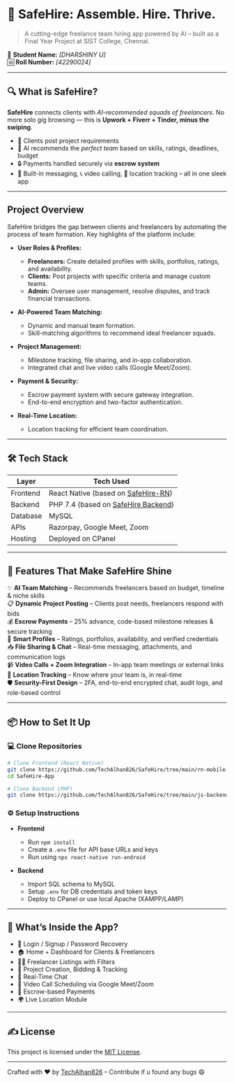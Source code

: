 # 🚀 SafeHire: Assemble. Hire. Thrive.

> A cutting-edge freelance team hiring app powered by AI – built as a Final Year Project at SIST College, Chennai.

👤 **Student Name:** *[DHARSHINY U]*  
🆔 **Roll Number:** *[42290024]*

---

## 🔍 What is SafeHire?

**SafeHire** connects clients with *AI-recommended squads of freelancers*. No more solo gig browsing — this is **Upwork + Fiverr + Tinder, minus the swiping**.

- 🎯 Clients post project requirements
- 🤖 AI recommends the *perfect team* based on skills, ratings, deadlines, budget
- 🔒 Payments handled securely via **escrow system**
- 💬 Built-in messaging, 📞 video calling, 📍 location tracking – all in one sleek app

---
## Project Overview

SafeHire bridges the gap between clients and freelancers by automating the process of team formation. Key highlights of the platform include:

- **User Roles & Profiles:**  
  - **Freelancers:** Create detailed profiles with skills, portfolios, ratings, and availability.  
  - **Clients:** Post projects with specific criteria and manage custom teams.  
  - **Admin:** Oversee user management, resolve disputes, and track financial transactions.

- **AI-Powered Team Matching:**  
  - Dynamic and manual team formation.  
  - Skill-matching algorithms to recommend ideal freelancer squads.

- **Project Management:**  
  - Milestone tracking, file sharing, and in-app collaboration.  
  - Integrated chat and live video calls (Google Meet/Zoom).

- **Payment & Security:**  
  - Escrow payment system with secure gateway integration.  
  - End-to-end encryption and two-factor authentication.

- **Real-Time Location:**  
  - Location tracking for efficient team coordination.

---

## 🛠️ Tech Stack

| Layer        | Tech Used                                                                 |
|--------------|---------------------------------------------------------------------------|
| Frontend     | React Native (based on [SafeHire-RN](https://github.com/TechAlhan826/SafeHire/tree/main/rn-mobile-app)) |
| Backend      | PHP 7.4 (based on [SafeHire Backend](https://github.com/TechAlhan826/SafeHire/tree/main/js-backend)) |
| Database     | MySQL                                                                    |
| APIs         | Razorpay, Google Meet, Zoom                                               |
| Hosting      | Deployed on CPanel                                                        |

---

## 🔑 Features That Make SafeHire Shine

✨ **AI Team Matching** – Recommends freelancers based on budget, timeline & niche skills  
📋 **Dynamic Project Posting** – Clients post needs, freelancers respond with bids  
💰 **Escrow Payments** – 25% advance, code-based milestone releases & secure tracking  
💼 **Smart Profiles** – Ratings, portfolios, availability, and verified credentials  
📥 **File Sharing & Chat** – Real-time messaging, attachments, and communication logs  
📹 **Video Calls + Zoom Integration** – In-app team meetings or external links  
📍 **Location Tracking** – Know where your team is, in real-time  
🛡️ **Security-First Design** – 2FA, end-to-end encrypted chat, audit logs, and role-based control  

---

## 📦 How to Set It Up

### 💻 Clone Repositories
```bash
# Clone Frontend (React Native)
git clone https://github.com/TechAlhan826/SafeHire/tree/main/rn-mobile-app SafeHire-App
cd SafeHire-App

# Clone Backend (PHP)
git clone https://github.com/TechAlhan826/SafeHire/tree/main/js-backend SafeHire-Backend
```

### ⚙️ Setup Instructions
- **Frontend**
  - Run `npm install`
  - Create a `.env` file for API base URLs and keys
  - Run using `npx react-native run-android`

- **Backend**
  - Import SQL schema to MySQL
  - Setup `.env` for DB credentials and token keys
  - Deploy to CPanel or use local Apache (XAMPP/LAMP)

---

## 🧪 What’s Inside the App?
- 🔐 Login / Signup / Password Recovery
- 🏠 Home + Dashboard for Clients & Freelancers
- 👨‍💻 Freelancer Listings with Filters
- 📌 Project Creation, Bidding & Tracking
- 💬 Real-Time Chat
- 🎥 Video Call Scheduling via Google Meet/Zoom
- 💸 Escrow-based Payments
- 🌍 Live Location Module

---

## ✍️ License
This project is licensed under the [MIT License](LICENSE).

---

Crafted with ❤️ by [TechAlhan826](https://github.com/TechAlhan826) – Contribute if u found any bugs 😄